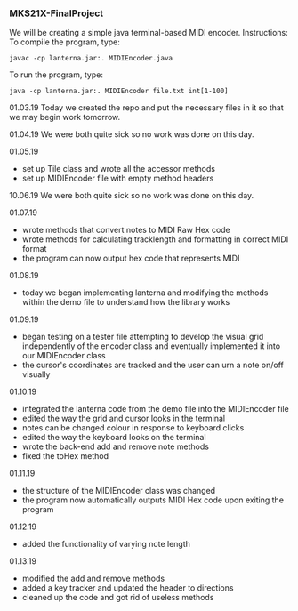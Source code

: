 ### MKS21X-FinalProject
We will be creating a simple java terminal-based MIDI encoder.
Instructions:
To compile the program, type:
```
javac -cp lanterna.jar:. MIDIEncoder.java
```

To run the program, type:

```
java -cp lanterna.jar:. MIDIEncoder file.txt int[1-100]
```

01.03.19
Today we created the repo and put the necessary files in it so that we may begin work tomorrow.

01.04.19
We were both quite sick so no work was done on this day.

01.05.19
- set up Tile class and wrote all the accessor methods
- set up MIDIEncoder file with empty method headers

10.06.19
We were both quite sick so no work was done on this day.

01.07.19
- wrote methods that convert notes to MIDI Raw Hex code
- wrote methods for calculating tracklength and formatting in correct MIDI format
- the program can now output hex code that represents MIDI 

01.08.19
- today we began implementing lanterna and modifying the methods within the demo file to understand how the library works

01.09.19 
- began testing on a tester file attempting to develop the visual grid independently of the encoder class and eventually implemented it into our MIDIEncoder class
- the cursor's coordinates are tracked and the user can urn a note on/off visually

01.10.19
- integrated the lanterna code from the demo file into the MIDIEncoder file
- edited the way the grid and cursor looks in the terminal 
- notes can be changed colour in response to keyboard clicks
- edited the way the keyboard looks on the terminal
- wrote the back-end add and remove note methods 
- fixed the toHex method

01.11.19
- the structure of the MIDIEncoder class was changed
- the program now automatically outputs MIDI Hex code upon exiting the program

01.12.19
- added the functionality of varying note length

01.13.19
- modified the add and remove methods
- added a key tracker and updated the header to directions
- cleaned up the code and got rid of useless methods


